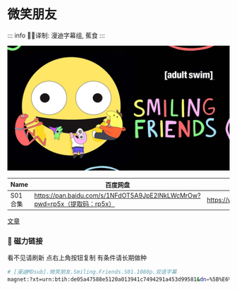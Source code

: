 # 微笑朋友

::: info
✍🏻译制: 漫迪字幕组, 蕉食
:::

![01.png](01.png)

| Name | 百度网盘 | 阿里云盘 | MDpan |
| --- | --- | --- | --- |
| S01合集 | https://pan.baidu.com/s/1NFdOT5A9JpE2lNkLWcMrOw?pwd=rp5x（提取码：rp5x） | https://www.aliyundrive.com/s/eso35Fc8KoJ | https://mdpan.tk/%E5%BE%AE%E7%AC%91%E6%9C%8B%E5%8F%8B |

[文章](%E6%96%87%E7%AB%A0%2048ab16502b3447dc9aaeb6c40a93ee87.csv)

### 🧲 磁力链接

看不见请刷新 点右上角按钮复制 有条件请长期做种

```bash
# [漫迪MDsub].微笑朋友.Smiling.Friends.S01.1080p.双语字幕
magnet:?xt=urn:btih:de05a47588e5120a013941c7494291a453d99581&dn=%5B%E6%BC%AB%E8%BF%AAMDsub%5D.%E5%BE%AE%E7%AC%91%E6%9C%8B%E5%8F%8B.Smiling.Friends.S01.1080p.%E5%8F%8C%E8%AF%AD%E5%AD%97%E5%B9%95&tr=http%3A%2F%2Falltorrents.net%3A80%2Fbt%2Fannounce.php&tr=http%3A%2F%2Fbluebird-hd.org%2Fannounce.php&tr=http%3A%2F%2Fwww.thetradersden.org%2Fforums%2Ftracker%2Fannounce.php&tr=http%3A%2F%2Ftracker.trancetraffic.com%3A80%2Fannounce.php&tr=http%3A%2F%2Firrenhaus.dyndns.dk%3A80%2Fannounce.php&tr=http%3A%2F%2F1337.abcvg.info%3A80%2Fannounce&tr=http%3A%2F%2Fbt.beatrice-raws.org%3A80%2Fannounce&tr=http%3A%2F%2Fwww.tribalmixes.com%3A80%2Fannounce.php&tr=http%3A%2F%2Fwww.wareztorrent.com%3A80%2Fannounce
```